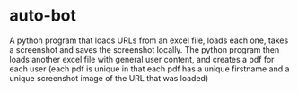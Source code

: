# auto-bot
A python program that loads URLs from an excel file, loads each one, takes a screenshot and saves the screenshot locally. The python program then loads another excel file with general user content, and creates a pdf for each user (each pdf is unique in that each pdf has a unique firstname and a unique screenshot image of the URL that was loaded)
